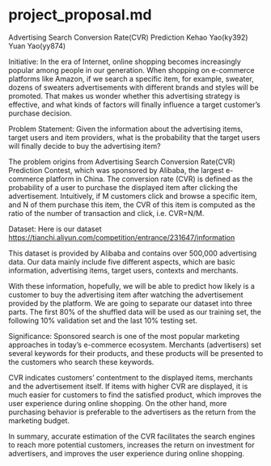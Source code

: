 # project_proposal.md
Advertising Search Conversion Rate(CVR) Prediction 
Kehao Yao(ky392) Yuan Yao(yy874)

Initiative: 
In the era of Internet, online shopping becomes increasingly popular among people in our generation. When shopping on e-commerce platforms like Amazon, if we search a specific item, for example, sweater, dozens of sweaters advertisements with different brands and styles will be promoted. That makes us wonder whether this advertising strategy is effective, and what kinds of factors will finally influence a target customer’s purchase decision.

Problem Statement:
Given the information about the advertising items, target users and item providers, what is the probability that the target users will finally decide to buy the advertising item?

The problem origins from Advertising Search Conversion Rate(CVR) Prediction Contest, which was sponsored by Alibaba, the largest e-commerce platform in China. The conversion rate (CVR) is defined as the probability of a user to purchase the displayed item after clicking the advertisement. Intuitively, if M customers click and browse a specific item, and N of them purchase this item, the CVR of this item is computed as the ratio of the number of transaction and click, i.e. CVR=N/M.

Dataset:
Here is our dataset 
https://tianchi.aliyun.com/competition/entrance/231647/information

This dataset is provided by Alibaba and contains over 500,000 advertising data. Our data mainly include five different aspects, which are basic information, advertising items, target users, contexts and merchants. 

With these information, hopefully, we will be able to predict how likely is a customer to buy the advertising item after watching the advertisement provided by the platform. We are going to separate our dataset into three parts. The first 80% of the shuffled data will be used as our training set, the following 10% validation set and the last 10% testing set.

Significance:
Sponsored search is one of the most popular marketing approaches in today’s e-commerce ecosystem. Merchants (advertisers) set several keywords for their products, and these products will be presented to the customers who search these keywords. 

CVR indicates customers’ contentment to the displayed items, merchants and the advertisement itself. If items with higher CVR are displayed, it is much easier for customers to find the satisfied product, which improves the user experience during online shopping. On the other hand, more purchasing behavior is preferable to the advertisers as the return from the marketing budget. 

In summary, accurate estimation of the CVR facilitates the search engines to reach more potential customers, increases the return on investment for advertisers, and improves the user experience during online shopping.

